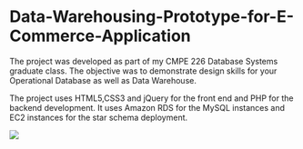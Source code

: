 # Data-Warehousing-Prototype-for-E-Commerce-Application

The project was developed as part of my CMPE 226 Database Systems graduate class. The objective was to demonstrate design skills for your Operational Database as well as Data Warehouse. 

The project uses HTML5,CSS3 and jQuery for the front end and PHP for the backend development. It uses Amazon RDS for the MySQL instances and EC2 instances for the star schema deployment.

![]({{site.baseurl}}//productCatalog.png)